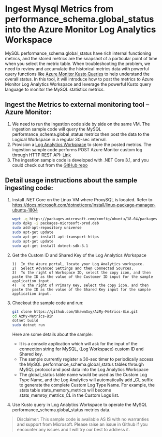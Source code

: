 # Ingest Mysql Metrics from performance_schema.global_status into the Azure Monitor Log Analytics Workspace

MySQL performance_schema.global_status have rich internal functioning metrics, and the stored metrics are the snapshot of a particular point of time when you select the metric table. When troubleshooting the problem, we need to review and accumulate the historical metrics data with powerful query functions like [Azure Monitor Kusto Queries](https://docs.microsoft.com/en-us/azure/azure-monitor/log-query/query-language) to help understand the overall status. In this tool, it will introduce how to post the metrics to Azure Monitor Log Analytics Workspace and leverage the powerful Kusto query language to monitor the MySQL statistics metrics.

## Ingest the Metrics to external monitoring tool – Azure Monitor:
1.  We need to run the ingestion code side by side on the same VM. The ingestion sample code will query the MySQL performance_schema.global_status metrics then post the data to the Logical Workspace in a regular 30-sec interval.
2. Provision a [Log Analytics Workspace](https://docs.microsoft.com/en-us/azure/azure-monitor/learn/quick-create-workspace) to store the posted metrics. The Ingestion sample code performs POST Azure Monitor custom log through HTTP REST API: [Link](https://docs.microsoft.com/en-us/azure/azure-monitor/platform/data-collector-api)
3. The ingestion sample code is developed with .NET Core 3.1, and you could check out from the [GitHub repo](https://github.com/ShawnXxy/AzMy-Metrics-Bin.git)

## Detail usage instructions about the sample ingesting code:
1. Install .NET Core on the Linux VM where ProxySQL is located. Refer to https://docs.microsoft.com/dotnet/core/install/linux-package-manager-ubuntu-1804
    ```bash
    wget -q https://packages.microsoft.com/config/ubuntu/18.04/packages-microsoft-prod.deb -O packages-microsoft-prod.deb
    sudo dpkg -i packages-microsoft-prod.deb
    sudo add-apt-repository universe
    sudo apt-get update
    sudo apt-get install apt-transport-https
    sudo apt-get update
    sudo apt-get install dotnet-sdk-3.1
    ```
2. Get the Custom ID and Shared Key of the Log Analytics Workspace
    ```text
    1)	In the Azure portal, locate your Log Analytics workspace.
    2)	Select Advanced Settings and then Connected Sources.
    3)	To the right of Workspace ID, select the copy icon, and then paste the ID as the value of the Customer ID input for the sample application input.
    4)	To the right of Primary Key, select the copy icon, and then paste the ID as the value of the Shared Key input for the sample application input.
    ```
3. Checkout the sample code and run:
    ```bash
    git clone https://github.com/ShawnXxy/AzMy-Metrics-Bin.git
    cd AzMy-Metrics-Bin
    dotnet build
    sudo dotnet run
    ```

    Here are some details about the sample:
    - It is a console application which will ask for the input of the connection string for MySQL, (Log Workspace) custom ID and Shared key.
    - The sample currently register a 30-sec timer to periodically access the MySQL performance_schema.global_status tables through MySQL protocol and post data into the Log Analytics Workspace
    - The global_status table name would be used as the Custom Log Type Name, and the Log Analytics will automatically add _CL suffix to generate the complete Custom Log Type Name. For example, the stats table stats_memory_metrics will become stats_memroy_metrics_CL in the Custom Logs list. 

4. Use Kusto query in Log Analytics Workspace to operate the MySQL performance_schema.global_status metrics data.

>Disclaimer: This sample code is available AS IS with no warranties and support from Microsoft. Please raise an issue in Github if you encounter any issues and I will try our best to address it.











